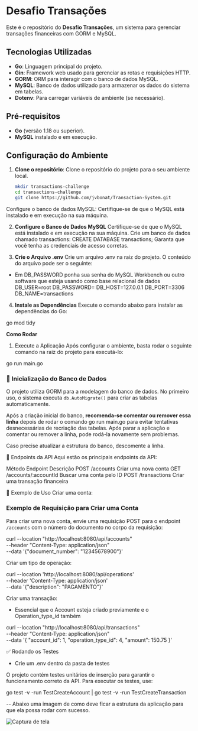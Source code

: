 # Desafio Transações

Este é o repositório do **Desafio Transações**, um sistema para gerenciar transações financeiras com GORM e MySQL.

## Tecnologias Utilizadas

- **Go**: Linguagem principal do projeto.
- **Gin**: Framework web usado para gerenciar as rotas e requisições HTTP. 
- **GORM**: ORM para interagir com o banco de dados MySQL.
- **MySQL**: Banco de dados utilizado para armazenar os dados do sistema em tabelas.
- **Dotenv**: Para carregar variáveis de ambiente (se necessário).

## Pré-requisitos

- **Go** (versão 1.18 ou superior).
- **MySQL** instalado e em execução.

## Configuração do Ambiente

1. **Clone o repositório**:
   Clone o repositório do projeto para o seu ambiente local.
   ```bash
   mkdir transactions-challenge
   cd transactions-challenge
   git clone https://github.com/jvbonat/Transaction-System.git
Configure o banco de dados MySQL: Certifique-se de que o MySQL está instalado e em execução na sua máquina.

2. **Configure o Banco de Dados MySQL**
Certifique-se de que o MySQL está instalado e em execução na sua máquina.
Crie um banco de dados chamado transactions:
CREATE DATABASE transactions;
Garanta que você tenha as credenciais de acesso corretas.

3. **Crie o Arquivo .env**
Crie um arquivo .env na raiz do projeto. O conteúdo do arquivo pode ser o seguinte:
- Em DB_PASSWORD ponha sua senha do MySQL Workbench ou outro software que esteja usando como base relacional de dados
DB_USER=root
DB_PASSWORD=
DB_HOST=127.0.0.1
DB_PORT=3306
DB_NAME=transactions

4. **Instale as Dependências**
Execute o comando abaixo para instalar as dependências do Go:

go mod tidy

**Como Rodar**
1. Execute a Aplicação
Após configurar o ambiente, basta rodar o seguinte comando na raiz do projeto para executá-lo:

go run main.go

### 📌 Inicialização do Banco de Dados

O projeto utiliza GORM para a modelagem do banco de dados. No primeiro uso, o sistema executa `db.AutoMigrate()` para criar as tabelas automaticamente.  

Após a criação inicial do banco, **recomenda-se comentar ou remover essa linha** depois de rodar o comando go run main.go para evitar tentativas desnecessárias de recriação das tabelas. Após parar a aplicação e comentar ou remover a linha, pode rodá-la novamente sem problemas.

Caso precise atualizar a estrutura do banco, descomente a linha.

📡 Endpoints da API
Aqui estão os principais endpoints da API:

Método	Endpoint	Descrição
POST	/accounts	Criar uma nova conta
GET	/accounts/:accountId	Buscar uma conta pelo ID
POST	/transactions	Criar uma transação financeira

🔹 Exemplo de Uso
Criar uma conta:

### Exemplo de Requisição para Criar uma Conta

Para criar uma nova conta, envie uma requisição POST para o endpoint `/accounts` com o número do documento no corpo da requisição:

curl --location "http://localhost:8080/api/accounts" \
     --header "Content-Type: application/json" \
     --data '{"document_number": "12345678900"}'


Criar um tipo de operação:

curl --location 'http://localhost:8080/api/operations' \
--header 'Content-Type: application/json' \
--data '{"description": "PAGAMENTO"}'


Criar uma transação:

- Essencial que o Account esteja criado previamente e o Operation_type_id também

curl --location "http://localhost:8080/api/transactions" \
     --header "Content-Type: application/json" \
     --data '{
           "account_id": 1,
           "operation_type_id": 4,
           "amount": 150.75
         }'

✅ Rodando os Testes

- Crie um .env dentro da pasta de testes

O projeto contém testes unitários de inserção para garantir o funcionamento correto da API. Para executar os testes, use:

go test -v -run TestCreateAccount | go test -v -run TestCreateTransaction

-- Abaixo uma imagem de como deve ficar a estrutura da aplicação para que ela possa rodar com sucesso.

![Captura de tela](./structure.png)
